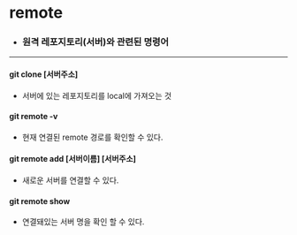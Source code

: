 # remote
- ### 원격 레포지토리(서버)와 관련된 명령어
---
#### git clone [서버주소]
- 서버에 있는 레포지토리를 local에 가져오는 것

#### git remote -v
- 현재 연결된 remote 경로를 확인할 수 있다.

#### git remote add [서버이름] [서버주소]
- 새로운 서버를 연결할 수 있다.

#### git remote show
- 연결돼있는 서버 명을 확인 할 수 있다.

